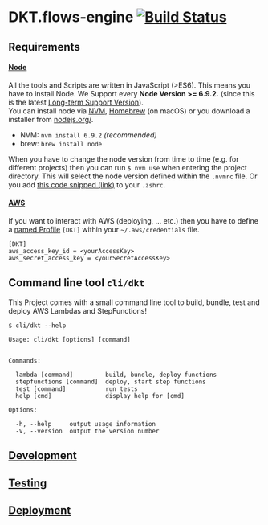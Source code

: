 # DKT.flows-engine [![Build Status](https://travis-ci.com/kreuzwerker/DKT.flows-engine.svg?token=A7dqxPp7AVbquUcvwYvx&branch=master)](https://travis-ci.com/kreuzwerker/DKT.flows-engine)

## Requirements

#### [Node](https://nodejs.org/en/)

All the tools and Scripts are written in JavaScript (>ES6). This means you have to install Node. We Support every **Node Version >= 6.9.2.** (since this is the latest [Long-term Support Version](https://github.com/nodejs/LTS)).  
You can install node via [NVM](https://github.com/creationix/nvm), [Homebrew](http://brew.sh/) (on macOS) or you download a installer from [nodejs.org/](https://nodejs.org/).

- NVM: `nvm install 6.9.2` *(recommended)*
- brew: `brew install node`

When you have to change the node version from time to time (e.g. for different projects) then you can run `$ nvm use` when entering the project directory. This will select the node version defined within the `.nvmrc` file. Or you add [this code snipped (link)](https://github.com/creationix/nvm#zsh) to your `.zshrc`.

#### [AWS](https://aws.amazon.com/documentation/)

If you want to interact with AWS (deploying, ... etc.) then you have to define a [named Profile](https://docs.aws.amazon.com/cli/latest/userguide/cli-chap-getting-started.html#cli-multiple-profiles) `[DKT]` within your `~/.aws/credentials` file.

```
[DKT]
aws_access_key_id = <yourAccessKey>
aws_secret_access_key = <yourSecretAccessKey>
```

## Command line tool `cli/dkt`

This Project comes with a small command line tool to build, bundle, test and deploy AWS Lambdas and StepFunctions!

```shell
$ cli/dkt --help

Usage: cli/dkt [options] [command]


Commands:

  lambda [command]         build, bundle, deploy functions
  stepfunctions [command]  deploy, start step functions
  test [command]           run tests
  help [cmd]               display help for [cmd]

Options:

  -h, --help     output usage information
  -V, --version  output the version number
```

## [Development](https://github.com/kreuzwerker/DKT.flows-engine/blob/master/docs/dev.md)

## [Testing](https://github.com/kreuzwerker/DKT.flows-engine/blob/master/docs/tests.md)

## [Deployment](https://github.com/kreuzwerker/DKT.flows-engine/blob/master/docs/ops.md)
